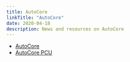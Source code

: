 ```yaml
---
title: AutoCore
linkTitle: "AutoCore"
date: 2020-04-18
description: News and resources on AutoCore
---
```


* [AutoCore](https://www.autocore.ai/)
* [AutoCore PCU](https://github.com/autocore-ai/autocore_pcu_doc)
